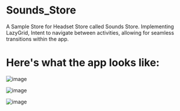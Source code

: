 # Sounds_Store

A Sample Store for Headset Store called Sounds Store. Implementing LazyGrid, Intent to navigate between activities, allowing for seamless transitions within the app.

# Here's what the app looks like:
![image](https://user-images.githubusercontent.com/62145475/236271772-2fdee641-d1fa-474e-9c34-8ea23e3dbb4f.png)

![image](https://user-images.githubusercontent.com/62145475/236271916-06060b2e-ff5c-43f8-859a-258c3f3c7bf8.png)

![image](https://user-images.githubusercontent.com/62145475/236272045-93076539-eb34-4e54-8e3b-20d81288fa8a.png)



